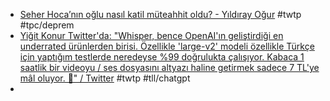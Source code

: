 - [Seher Hoca’nın oğlu nasıl katil müteahhit oldu? - Yıldıray Oğur](https://www.karar.com/yazarlar/yildiray-ogur/seher-hocanin-oglu-nasil-katil-muteahhit-oldu-1595689) #twtp #tpc/deprem
- [Yiğit Konur Twitter'da: "Whisper, bence OpenAI'ın geliştirdiği en underrated ürünlerden birisi. Özellikle 'large-v2' modeli özellikle Türkçe için yaptığım testlerde neredeyse %99 doğrulukta çalışıyor. Kabaca 1 saatlik bir videoyu / ses dosyasını altyazı haline getirmek sadece 7 TL'ye mâl oluyor. 🤑" / Twitter](https://twitter.com/yigitkonur/status/1631001286010175498) #twtp #tll/chatgpt
-